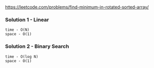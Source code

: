 https://leetcode.com/problems/find-minimum-in-rotated-sorted-array/

### Solution 1 - Linear
```
time - O(N)
space - O(1)
```

### Solution 2 - Binary Search
```
time - O(log N)
space - O(1)
```